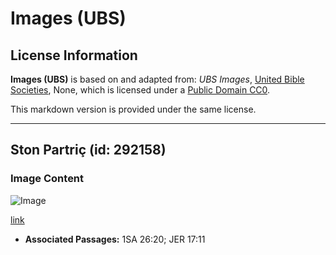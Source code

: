 # Images (UBS)

## License Information

**Images (UBS)** is based on and adapted from: _UBS Images_, [United Bible Societies](https://unitedbiblesocieties.org/), None, which is licensed under a [Public Domain CC0](https://creativecommons.org/public-domain/cc0/).

This markdown version is provided under the same license.



--------------------------------

## Ston Partriç (id: 292158)

### Image Content

![Image](https://cdn.aquifer.bible/aquifer-content/resources/Media/WEB-0764_rock_partridge.jpg)

[link](https://cdn.aquifer.bible/aquifer-content/resources/Media/WEB-0764_rock_partridge.jpg)

* **Associated Passages:** 1SA 26:20; JER 17:11

